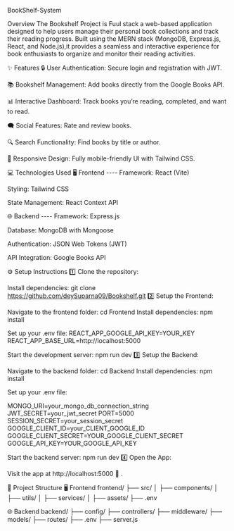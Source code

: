 BookShelf-System

Overview
The Bookshelf Project is Fuul stack a web-based application designed to help users manage their personal book collections and track their reading progress. Built using the MERN stack (MongoDB, Express.js, React, and Node.js),it provides a seamless and interactive experience for book enthusiasts to organize and monitor their reading activities.

✨ Features
🔒 User Authentication: Secure login and registration with JWT.

📚 Bookshelf Management: Add books directly from the Google Books API.

📊 Interactive Dashboard: Track books you’re reading, completed, and want to read.

🗨 Social Features: Rate and review books.

🔍 Search Functionality: Find books by title or author.

📱 Responsive Design: Fully mobile-friendly UI with Tailwind CSS.

💻 Technologies Used
🖥 Frontend ----
Framework: React (Vite)

Styling: Tailwind CSS

State Management: React Context API

🌐 Backend ----
Framework: Express.js

Database: MongoDB with Mongoose

Authentication: JSON Web Tokens (JWT)

API Integration: Google Books API

⚙ Setup Instructions
1️⃣ Clone the repository:

Install dependencies:
git clone https://github.com/deySuparna09/Bookshelf.git
2️⃣ Setup the Frontend:

Navigate to the frontend folder:
cd Frontend
Install dependencies:
npm install

Set up your .env file:
REACT_APP_GOOGLE_API_KEY=YOUR_KEY
REACT_APP_BASE_URL=http://localhost:5000

Start the development server:
npm run dev
3️⃣ Setup the Backend:

Navigate to the backend folder:
cd Backend
Install dependencies:
npm install

Set up your .env file:

MONGO_URI=your_mongo_db_connection_string
JWT_SECRET=your_jwt_secret
PORT=5000
SESSION_SECRET=your_session_secret
GOOGLE_CLIENT_ID=your_CLIENT_GOOGLE_ID
GOOGLE_CLIENT_SECRET=YOUR_GOOGLE_CLIENT_SECRET
GOOGLE_API_KEY=YOUR_GOOGLE_API_KEY

Start the backend server:
npm run dev
4️⃣ Open the App:

Visit the app at http://localhost:5000 🎉 .

📂 Project Structure
🖥 Frontend
frontend/
├── src/
│ ├── components/
│ ├── utils/
│ ├── services/
│ ├── assets/
├── .env

🌐 Backend
backend/
├── config/
├── controllers/
├── middleware/
├── models/
├── routes/
├── .env
├── server.js






